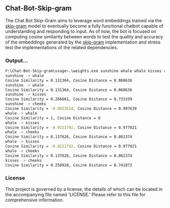 ## Chat-Bot-Skip-gram
The Chat Bot Skip-Gram aims to leverage word embeddings trained via the [skip-gram](https://github.com/KHAAdotPK/Skip-gram.git) model to eventually become a fully functional chatbot capable of understanding and responding to input. As of now, the bot is focused on computing cosine similarity between words to test the quality and accuracy of the embeddings generated by the [skip-gram](https://github.com/KHAAdotPK/Skip-gram.git) implementation and stress test the implementations of the related dependencies.

### Output...
```BASH
F:\Chat-Bot-Skip-gram\usage>.\weights.exe sunshine whale whale kisses cheeks w1 w2p.dat
sunshine -> whale
Cosine Similarity = 0.131364, Cosine Distance = 0.868636
sunshine -> whale
Cosine Similarity = 0.131364, Cosine Distance = 0.868636
sunshine -> kisses
Cosine Similarity = 0.266661, Cosine Distance = 0.733339
sunshine -> cheeks
Cosine Similarity = -0.0023614, Cosine Distance = 0.997639
whale -> whale
Cosine Similarity = 1, Cosine Distance = 0
whale -> kisses
Cosine Similarity = -0.0221792, Cosine Distance = 0.977821
whale -> cheeks
Cosine Similarity = 0.137626, Cosine Distance = 0.862374
whale -> kisses
Cosine Similarity = -0.0221792, Cosine Distance = 0.977821
whale -> cheeks
Cosine Similarity = 0.137626, Cosine Distance = 0.862374
kisses -> cheeks
Cosine Similarity = 0.258928, Cosine Distance = 0.741072
```

### License
This project is governed by a license, the details of which can be located in the accompanying file named 'LICENSE.' Please refer to this file for comprehensive information.

